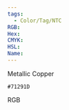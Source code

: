 ```yaml
---
tags:
  - Color/Tag/NTC
RGB:
Hex:
CMYK:
HSL:
Name:
---
```

Metallic Copper
```palette
#71291D
```
RGB
